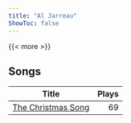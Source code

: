```yaml
---
title: "Al Jarreau"
ShowToc: false
---
```


{{< more >}}

## Songs
Title | Plays 
----- | -----: 
[The Christmas Song](/songs/the-christmas-song) | 69

